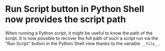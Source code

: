 # Run Script button in Python Shell now provides the script path

When running a Python script, it might be useful to know the path of the script.
It is now possible to recover the full path of such a script run via the
"Run Script" button in the Python Shell view thanks to the variable `__file__`.
